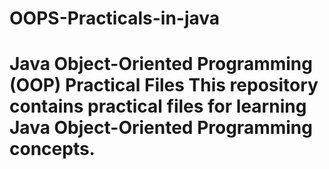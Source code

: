 # OOPS-Practicals-in-java
# Java Object-Oriented Programming (OOP) Practical Files  This repository contains practical files for learning Java Object-Oriented Programming concepts.
